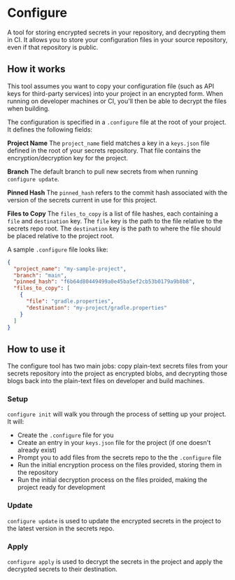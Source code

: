 # Configure

A tool for storing encrypted secrets in your repository, and decrypting them in CI. It allows you to store your configuration files in your source repository, even if that repository is public.

## How it works
This tool assumes you want to copy your configuration file (such as API keys for third-party services) into your project in an encrypted form. When running on developer machines or CI, you'll then be able to decrypt the files when building.

The configuration is specified in a `.configure` file at the root of your project. It defines the following fields:

**Project Name**
The `project_name` field matches a key in a `keys.json` file defined in the root of your secrets repository. That file contains the encryption/decryption key for the project.

**Branch**
The default branch to pull new secrets from when running `configure update`. 

**Pinned Hash**
The `pinned_hash` refers to the commit hash associated with the version of the secrets current in use for this project.

**Files to Copy**
The `files_to_copy` is a list of file hashes, each containing a `file` and `destination` key. The `file` key is the path to the file relative to the secrets repo root. The `destination` key is the path to where the file should be placed relative to the project root.

A sample `.configure` file looks like:

```json
{
  "project_name": "my-sample-project",
  "branch": "main",
  "pinned_hash": "f6b64d80449499a0e45ba5ef2cb53b0179a9b8b8",
  "files_to_copy": [
    {
      "file": "gradle.properties",
      "destination": "my-project/gradle.properties"
    }
  ]
}
```

## How to use it

The configure tool has two main jobs: copy plain-text secrets files from your secrets repository into the project as encrypted blobs, and decrypting those blogs back into the plain-text files on developer and build machines.

### Setup

`configure init` will walk you through the process of setting up your project. It will:

- Create the `.configure` file for you
- Create an entry in your `keys.json` file for the project (if one doesn't already exist)
- Prompt you to add files from the secrets repo to the the `.configure` file
- Run the initial encryption process on the files provided, storing them in the repository
- Run the initial decryption process on the files proided, making the project ready for development

### Update

`configure update` is used to update the encrypted secrets in the project to the latest version in the secrets repo.


### Apply
`configure apply` is used to decrypt the secrets in the project and apply the decrypted secrets to their destination.